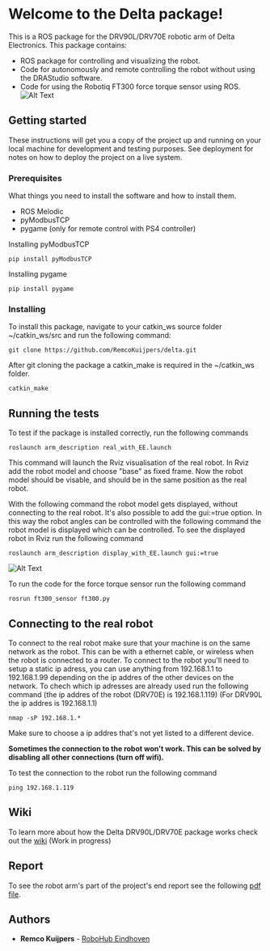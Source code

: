# Welcome to the Delta package!
This is a ROS package for the DRV90L/DRV70E robotic arm of Delta Electronics. This package contains:
* ROS package for controlling and visualizing the robot.
* Code for autonomously and remote controlling the robot without using the DRAStudio software.
* Code for using the Robotiq FT300 force torque sensor using ROS.
![Alt Text](https://github.com/RemcoKuijpers/delta/blob/master/pics/Result.gif)

## Getting started
These instructions will get you a copy of the project up and running on your local machine for development and testing purposes. See deployment for notes on how to deploy the project on a live system.
### Prerequisites
What things you need to install the software and how to install them.
* ROS Melodic
* pyModbusTCP
* pygame (only for remote control with PS4 controller)

Installing pyModbusTCP
```
pip install pyModbusTCP
```
Installing pygame
```
pip install pygame
```
### Installing
To install this package, navigate to your catkin_ws source folder ~/catkin_ws/src and run the following command:
```
git clone https://github.com/RemcoKuijpers/delta.git
```
After git cloning the package a catkin_make is required in the ~/catkin_ws folder.
```
catkin_make
```
## Running the tests
To test if the package is installed correctly, run the following commands
```
roslaunch arm_description real_with_EE.launch
```
This command will launch the Rviz visualisation of the real robot. In Rviz add the robot model and choose "base" as fixed frame. Now the robot model should be visable, and should be in the same position as the real robot.

With the following command the robot model gets displayed, without connecting to the real robot. It's also possible to add the gui:=true option. In this way the robot angles can be controlled with the following command the robot model is displayed which can be controlled. To see the displayed robot in Rviz run the following command
```
roslaunch arm_description display_with_EE.launch gui:=true
```
![Alt Text](https://github.com/RemcoKuijpers/delta/blob/master/pics/display_with_control_compressed.gif)

To run the code for the force torque sensor run the following command
```
rosrun ft300_sensor ft300.py
```
## Connecting to the real robot
To connect to the real robot make sure that your machine is on the same network as the robot. This can be with a ethernet cable, or wireless when the robot is connected to a router. To connect to the robot you'll need to setup a static ip adress, you can use anything from 192.168.1.1 to 192.168.1.99 depending on the ip addres of the other devices on the network. To chech which ip adresses are already used run the following command (the ip addres of the robot (DRV70E) is 192.168.1.119) (For DRV90L the ip addres is 192.168.1.1)
```
nmap -sP 192.168.1.*
```
Make sure to choose a ip addres that's not yet listed to a different device.

**Sometimes the connection to the robot won't work. This can be solved by disabling all other connections (turn off wifi).**

To test the connection to the robot run the following command
```
ping 192.168.1.119
```

## Wiki
To learn more about how the Delta DRV90L/DRV70E package works check out the [wiki](https://github.com/RemcoKuijpers/delta/wiki) (Work in progress)

## Report
To see the robot arm's part of the project's end report see the following [pdf file](https://github.com/RemcoKuijpers/delta/blob/master/docs/RobotArm_EndReport.pdf).

## Authors

* **Remco Kuijpers** - [RoboHub Eindhoven](https://github.com/RoboHubEindhoven)
